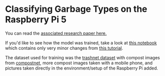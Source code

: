 # Classifying Garbage Types on the Raspberry Pi 5
You can read the [associated research paper here.](https://github.com/AngelaVilladiego/pi-waste-classifier/blob/main/Smart%20Waste%20Classification%20System%20using%20Machine%20Learning.pdf)

If you'd like to see how the model was trained, take a look at [this notebook](https://colab.research.google.com/drive/1Bp0brf4YMm3AuXwYFHnyCpd1I9-3rEVi?usp=sharing) which contains only very minor changes from [this tutorial](https://www.kaggle.com/code/aadhavvignesh/pytorch-garbage-classification-95-accuracy/notebook#Training-the-Model:).

The dataset used for training was the [trashnet dataset](https://github.com/garythung/trashnet) with compost images from [compostnet](https://github.com/sarahmfrost/compostnet), more compost images taken with a mobile phone, and pictures taken directly in the environment/setup of the Raspberry Pi added.
